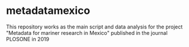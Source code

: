 # metadatamexico
This repository works as the main script and data analysis for the project "Metadata for mariner research in Mexico" published in the journal PLOSONE in 2019

